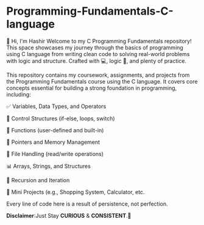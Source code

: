 # Programming-Fundamentals-C-language

👋 Hi, I'm Hashir
Welcome to my C Programming Fundamentals repository!
This space showcases my journey through the basics of programming using C language from writing clean code to solving real-world problems with logic and structure.
Crafted with 💻, logic 🧠, and plenty of practice.

This repository contains my coursework, assignments, and projects from the Programming Fundamentals course using the C language. It covers core concepts essential for building a strong foundation in programming, including:

✅ Variables, Data Types, and Operators

🔁 Control Structures (if-else, loops, switch)

🧮 Functions (user-defined and built-in)

🔗 Pointers and Memory Management

📂 File Handling (read/write operations)

📊 Arrays, Strings, and Structures

🔄 Recursion and Iteration

🛒 Mini Projects (e.g., Shopping System, Calculator, etc.

Every line of code here is a result of persistence, not perfection.

**Disclaimer**:Just Stay **CURIOUS** & **CONSISTENT**.🚀
